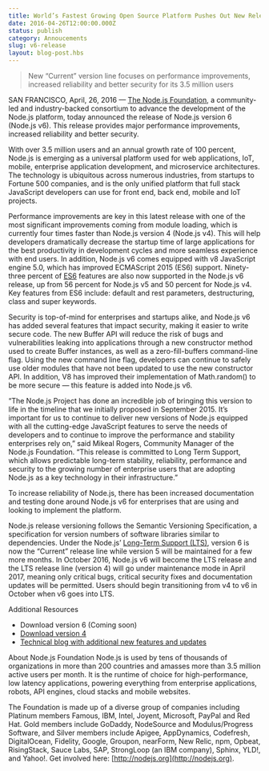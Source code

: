```yaml
---
title: World’s Fastest Growing Open Source Platform Pushes Out New Release
date: 2016-04-26T12:00:00.000Z
status: publish
category: Annoucements
slug: v6-release
layout: blog-post.hbs
---
```


> New “Current” version line focuses on performance improvements, increased reliability and 
better security for its 3.5 million users

SAN FRANCISCO, April, 26, 2016 — [The Node.js Foundation](http://ctt.marketwire.com/?release=11G082331-001&id=8448115&type=0&url=https%3a%2f%2fnodejs.org%2fen%2ffoundation%2f), a 
community-led and industry-backed consortium to advance the development of the Node.js 
platform, today announced the release of Node.js version 6 (Node.js v6). This release 
provides major performance improvements, increased reliability and better security. 

With over 3.5 million users and an annual growth rate of 100 percent, Node.js is emerging as 
a universal platform used for web applications, IoT, mobile, enterprise application 
development, and microservice architectures. The technology is ubiquitous across numerous 
industries, from startups to Fortune 500 companies, and is the only unified platform that 
full stack JavaScript developers can use for front end, back end, mobile and IoT projects. 

Performance improvements are key in this latest release with one of the most significant 
improvements coming from module loading, which is currently four times faster than Node.js 
version 4 (Node.js v4). This will help developers dramatically decrease the startup time of 
large applications for the best productivity in development cycles and more seamless 
experience with end users. In addition, Node.js v6 comes equipped with v8 JavaScript engine 
5.0, which has improved ECMAScript 2015 (ES6) support. Ninety-three percent of 
[ES6](http://node.green/) features are also now supported in the Node.js v6 release, up from 
56 percent for Node.js v5 and 50 percent for Node.js v4. Key features from ES6 include: 
default and rest parameters, destructuring, class and super keywords.

Security is top-of-mind for enterprises and startups alike, and Node.js v6 has added several 
features that impact security, making it easier to write secure code. The new Buffer API will 
reduce the risk of bugs and vulnerabilities leaking into applications through a new 
constructor method used to create Buffer instances, as well as a zero-fill-buffers 
command-line flag. Using the new command line flag, developers can continue to safely use 
older modules that have not been updated to use the new constructor API. In addition, V8 has 
improved their implementation of Math.random() to be more secure — this feature is added into 
Node.js v6.

“The Node.js Project has done an incredible job of bringing this version to life in the 
timeline that we initially proposed in September 2015. It’s important for us to continue to 
deliver new versions of Node.js equipped with all the cutting-edge JavaScript features to 
serve the needs of developers and to continue to improve the performance and stability 
enterprises rely on,” said Mikeal Rogers, Community Manager of the Node.js Foundation. “This 
release is committed to Long Term Support, which allows predictable long-term stability, 
reliability, performance and security to the growing number of enterprise users that are 
adopting Node.js as a key technology in their infrastructure.” 

To increase reliability of Node.js, there has been increased documentation and testing done 
around Node.js v6 for enterprises that are using and looking to implement the platform.

Node.js release versioning follows the Semantic Versioning Specification, a specification for 
version numbers of software libraries similar to dependencies. Under the Node.js’ [Long-Term 
Support (LTS)](https://github.com/nodejs/LTS/), version 6 is now the “Current” release line 
while version 5 will be maintained for a few more months. In October 2016, Node.js v6 will 
become the LTS release and the LTS release line (version 4) will go under maintenance mode in 
April 2017, meaning only critical bugs, critical security fixes and documentation updates 
will be permitted. Users should begin transitioning from v4 to v6 in October when v6 goes 
into LTS.

Additional Resources
* Download version 6 (Coming soon)
* [Download version 4](https://nodejs.org/en/download/)
* [Technical blog with additional new features and updates](https://nodejs.org/en/blog/)

About Node.js Foundation
Node.js is used by tens of thousands of organizations in more than 200 countries and amasses 
more than 3.5 million active users per month. It is the runtime of choice for 
high-performance, low latency applications, powering everything from enterprise applications, 
robots, API engines, cloud stacks and mobile websites.

The Foundation is made up of a diverse group of companies including Platinum members Famous, 
IBM, Intel, Joyent, Microsoft, PayPal and Red Hat. Gold members include GoDaddy, NodeSource 
and Modulus/Progress Software, and Silver members include Apigee, AppDynamics, Codefresh, 
DigitalOcean, Fidelity, Google, Groupon, nearForm, New Relic, npm, Opbeat, RisingStack, Sauce 
Labs, SAP, StrongLoop (an IBM company), Sphinx, YLD!, and Yahoo!. Get involved here: 
[http://nodejs.org](http://nodejs.org).
